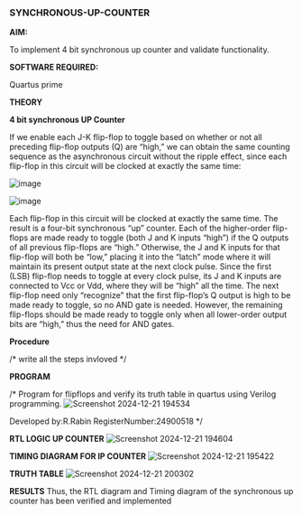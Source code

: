 ### SYNCHRONOUS-UP-COUNTER

**AIM:**

To implement 4 bit synchronous up counter and validate functionality.

**SOFTWARE REQUIRED:**

Quartus prime

**THEORY**

**4 bit synchronous UP Counter**

If we enable each J-K flip-flop to toggle based on whether or not all preceding flip-flop outputs (Q) are “high,” we can obtain the same counting sequence as the asynchronous circuit without the ripple effect, since each flip-flop in this circuit will be clocked at exactly the same time:

![image](https://github.com/naavaneetha/SYNCHRONOUS-UP-COUNTER/assets/154305477/d5db3fa0-e413-404c-b80e-b2f39d82e7e8)


![image](https://github.com/naavaneetha/SYNCHRONOUS-UP-COUNTER/assets/154305477/52cb61eb-d04b-442d-810c-31185a68410b)

Each flip-flop in this circuit will be clocked at exactly the same time.
The result is a four-bit synchronous “up” counter. Each of the higher-order flip-flops are made ready to toggle (both J and K inputs “high”) if the Q outputs of all previous flip-flops are “high.”
Otherwise, the J and K inputs for that flip-flop will both be “low,” placing it into the “latch” mode where it will maintain its present output state at the next clock pulse.
Since the first (LSB) flip-flop needs to toggle at every clock pulse, its J and K inputs are connected to Vcc or Vdd, where they will be “high” all the time.
The next flip-flop need only “recognize” that the first flip-flop’s Q output is high to be made ready to toggle, so no AND gate is needed.
However, the remaining flip-flops should be made ready to toggle only when all lower-order output bits are “high,” thus the need for AND gates.

**Procedure**

/* write all the steps invloved */

**PROGRAM**

/* Program for flipflops and verify its truth table in quartus using Verilog programming. 
![Screenshot 2024-12-21 194534](https://github.com/user-attachments/assets/9ed22d6f-2d66-40fa-93d7-4cc6a925a01c)

Developed by:R.Rabin RegisterNumber:24900518
*/

**RTL LOGIC UP COUNTER**
![Screenshot 2024-12-21 194604](https://github.com/user-attachments/assets/5371e9a2-3856-41fb-89bb-74122b590ae1)

**TIMING DIAGRAM FOR IP COUNTER**
![Screenshot 2024-12-21 195422](https://github.com/user-attachments/assets/314f65ab-bbaf-45b2-a7bc-40457d699f4a)

**TRUTH TABLE**
![Screenshot 2024-12-21 200302](https://github.com/user-attachments/assets/f5acaa37-2113-48b2-bbb4-dcfcf62bf9fb)

**RESULTS**
Thus, the RTL diagram and Timing diagram of the synchronous up counter has been verified and implemented
